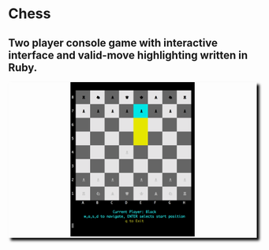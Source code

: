 # Chess
## Two player console game with interactive interface and valid-move highlighting written in Ruby.
<div align="center" style="box-shadow: 5px 5px 5px black;"><img src="chessgame.gif" width="50%"></div>


